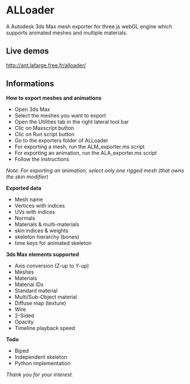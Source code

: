# ALLoader  

A Autodesk 3ds Max mesh exporter for three.js webGL engine which supports animated meshes and multiple materials.  

## Live demos

http://ant.lafarge.free.fr/alloader/

## Informations  

**How to export meshes and animations**  
- Open 3ds Max  
- Select the meshes you want to export  
- Open the Utilities tab in the right lateral tool bar  
- Clic on Maxscript button  
- Clic on Run script button  
- Go to the exporters folder of ALLoader  
- For exporting a mesh, run the ALM_exporter.ms script  
- For exporting an animation, run the ALA_exporter.ms script  
- Follow the instructions  

_Note: For exporting an animation, select only one rigged mesh (that owns the skin modifier)_  

**Exported data**  
- Mesh name  
- Vertices with indices  
- UVs with indices  
- Normals  
- Materials & multi-materials  
- skin indices & weights  
- skeleton hierarchy (bones)  
- time keys for animated skeleton  

**3ds Max elements supported**  
- Axis conversion (Z-up to Y-up)  
- Meshes  
- Materials  
- Material IDs  
- Standard material  
- Multi/Sub-Object material  
- Diffuse map (texture)  
- Wire  
- 2-Sided  
- Opacity  
- Timeline playback speed  

**Todo**  
- Biped  
- Independent skeleton  
- Python implementation  

_Thank you for your interest._
